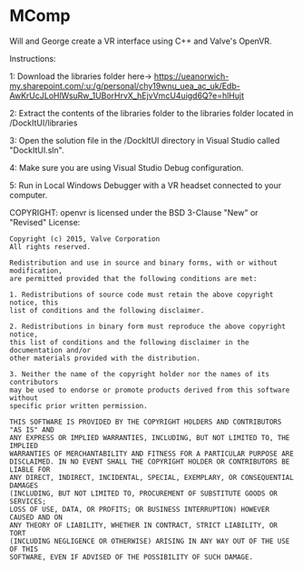 # MComp
Will and George create a VR interface using C++ and Valve's OpenVR.

Instructions:

1: Download the libraries folder here-> 
https://ueanorwich-my.sharepoint.com/:u:/g/personal/chy19wnu_uea_ac_uk/Edb-AwKrUcJLoHlWsuRw_1UBorHrvX_hEjvVmcU4uigd6Q?e=hlHujt

2: Extract the contents of the libraries folder to the libraries folder located in /DockItUI/libraries

3: Open the solution file in the /DockItUI directory in Visual Studio called "DockItUI.sln".

4: Make sure you are using Visual Studio Debug configuration.

5: Run in Local Windows Debugger with a VR headset connected to your computer.

COPYRIGHT:
openvr is licensed under the BSD 3-Clause "New" or "Revised" License:
```
Copyright (c) 2015, Valve Corporation
All rights reserved.

Redistribution and use in source and binary forms, with or without modification,
are permitted provided that the following conditions are met:

1. Redistributions of source code must retain the above copyright notice, this
list of conditions and the following disclaimer.

2. Redistributions in binary form must reproduce the above copyright notice,
this list of conditions and the following disclaimer in the documentation and/or
other materials provided with the distribution.

3. Neither the name of the copyright holder nor the names of its contributors
may be used to endorse or promote products derived from this software without
specific prior written permission.

THIS SOFTWARE IS PROVIDED BY THE COPYRIGHT HOLDERS AND CONTRIBUTORS "AS IS" AND
ANY EXPRESS OR IMPLIED WARRANTIES, INCLUDING, BUT NOT LIMITED TO, THE IMPLIED
WARRANTIES OF MERCHANTABILITY AND FITNESS FOR A PARTICULAR PURPOSE ARE
DISCLAIMED. IN NO EVENT SHALL THE COPYRIGHT HOLDER OR CONTRIBUTORS BE LIABLE FOR
ANY DIRECT, INDIRECT, INCIDENTAL, SPECIAL, EXEMPLARY, OR CONSEQUENTIAL DAMAGES
(INCLUDING, BUT NOT LIMITED TO, PROCUREMENT OF SUBSTITUTE GOODS OR SERVICES;
LOSS OF USE, DATA, OR PROFITS; OR BUSINESS INTERRUPTION) HOWEVER CAUSED AND ON
ANY THEORY OF LIABILITY, WHETHER IN CONTRACT, STRICT LIABILITY, OR TORT
(INCLUDING NEGLIGENCE OR OTHERWISE) ARISING IN ANY WAY OUT OF THE USE OF THIS
SOFTWARE, EVEN IF ADVISED OF THE POSSIBILITY OF SUCH DAMAGE.
```
